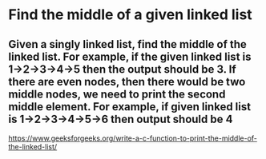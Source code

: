 # Find the middle of a given linked list

## Given a singly linked list, find the middle of the linked list. For example, if the given linked list is 1->2->3->4->5 then the output should be 3. If there are even nodes, then there would be two middle nodes, we need to print the second middle element. For example, if given linked list is 1->2->3->4->5->6 then output should be 4

https://www.geeksforgeeks.org/write-a-c-function-to-print-the-middle-of-the-linked-list/
